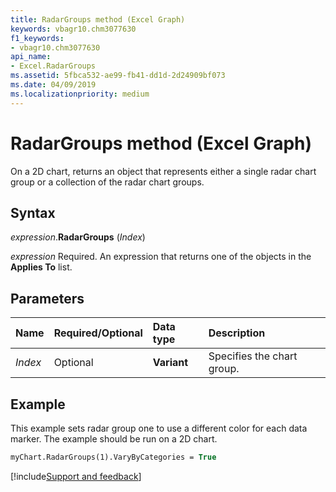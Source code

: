 ```yaml
---
title: RadarGroups method (Excel Graph)
keywords: vbagr10.chm3077630
f1_keywords:
- vbagr10.chm3077630
api_name:
- Excel.RadarGroups
ms.assetid: 5fbca532-ae99-fb41-dd1d-2d24909bf073
ms.date: 04/09/2019
ms.localizationpriority: medium
---
```



# RadarGroups method (Excel Graph)

On a 2D chart, returns an object that represents either a single radar chart group or a collection of the radar chart groups.

## Syntax

_expression_.**RadarGroups** (_Index_)

_expression_ Required. An expression that returns one of the objects in the **Applies To** list.


## Parameters

|Name|Required/Optional|Data type|Description|
|:-----|:-----|:-----|:-----|
|_Index_ | Optional | **Variant**| Specifies the chart group.| 

## Example

This example sets radar group one to use a different color for each data marker. The example should be run on a 2D chart.

```vb
myChart.RadarGroups(1).VaryByCategories = True
```

[!include[Support and feedback](~/includes/feedback-boilerplate.md)]